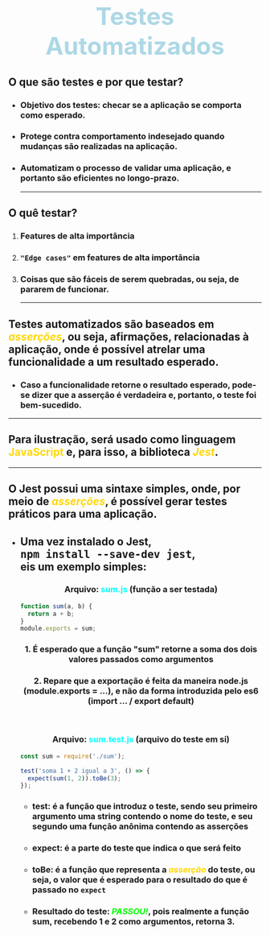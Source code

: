 # **<center><font size="10" color="lightblue">Testes Automatizados</font></center>**

## O que são testes e por que testar?
  
  - ### Objetivo dos testes: checar se a aplicação se comporta como esperado.

  - ### **Protege contra comportamento indesejado quando mudanças são realizadas na aplicação**.

  - ### Automatizam o processo de validar uma aplicação, e portanto são eficientes no longo-prazo.

    ---

## O quê testar?

  1. ### Features de alta importância

  2. ### **`"Edge cases"`** em features de alta importância

  3. ### Coisas que são fáceis de serem quebradas, ou seja, de pararem de funcionar.

      ---

## Testes automatizados são baseados em ***<font color=gold>asserções</font>***, ou seja, afirmações, relacionadas à aplicação, onde é possível atrelar uma funcionalidade a um resultado esperado. 

  - ### Caso a funcionalidade retorne o resultado esperado, pode-se dizer que a asserção é verdadeira e, portanto, o teste foi bem-sucedido.


  ---

## Para ilustração, será usado como linguagem **<font color=gold>JavaScript</font>** e, para isso, a biblioteca ***<font color=gold>Jest</font>***.

  ---

## O Jest possui uma sintaxe simples, onde, por meio de ***<font color=gold>asserções</font>***, é possível gerar testes práticos para uma aplicação.

- ## Uma vez instalado o Jest, <br><kbd>npm install --save-dev jest</kbd>,<br> eis um exemplo simples:

  ### <center> Arquivo: <font color=cyan>sum.js</font> (função a ser testada)

  ```js
  function sum(a, b) {
    return a + b;
  }
  module.exports = sum;
  ```

  ### <center> 1.  É esperado que a função "sum" retorne a soma dos dois valores passados como argumentos

  ### <center> 2. Repare que a exportação é feita da maneira node.js (module.exports = ...), e não da forma introduzida pelo es6 (import ... / export default)

  <br>

  ### <center> Arquivo: <font color=cyan>sum.test.js</font> (arquivo do teste em si)

  ```js
  const sum = require('./sum');

  test('soma 1 + 2 igual a 3', () => {
    expect(sum(1, 2)).toBe(3);
  });
  ```

  - ### **test**: é a função que **introduz** o teste, sendo seu primeiro argumento uma string contendo o nome do teste, e seu segundo uma função anônima contendo as asserções

  - ### **expect**: é a parte do teste que indica o que será feito

  - ### **toBe**: é a função que representa a ***<font color=gold>asserção</font>*** do teste, ou seja, o valor que é esperado para o resultado do que é passado no `expect`

  - ### **Resultado do teste:** ***<font color=lime>PASSOU!</font>***, pois realmente a função sum, recebendo 1 e 2 como argumentos, retorna 3.